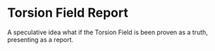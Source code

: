 # Torsion Field Report


A speculative idea what if the Torsion Field is been proven as a truth, presenting as a report. 
